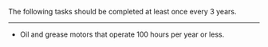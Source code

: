 The following tasks should be completed at least once every 3 years.
***

+ Oil and grease motors that operate 100 hours per year or less.  
